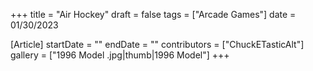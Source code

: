 +++
title = "Air Hockey"
draft = false
tags = ["Arcade Games"]
date = 01/30/2023

[Article]
startDate = ""
endDate = ""
contributors = ["ChuckETasticAlt"]
gallery = ["1996 Model .jpg|thumb|1996 Model"]
+++
